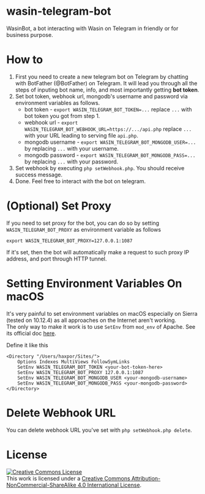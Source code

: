 # wasin-telegram-bot
WasinBot, a bot interacting with Wasin on Telegram in friendly or for business purpose.

# How to
1. First you need to create a new telegram bot on Telegram by chatting with BotFather (@BotFather) on Telegram. It will lead you through all the steps of inputing bot name, info, and most importantly getting **bot token**.
2. Set bot token, webhook url, mongodb's username and password via environment variables as follows.
   * bot token - `export WASIN_TELEGRAM_BOT_TOKEN=...` replace `...` with bot token you got from step 1.
   * webhook url - `export WASIN_TELEGRAM_BOT_WEBHOOK_URL=https://.../api.php` replace `...` with your URL leading to serving file `api.php`.
   * mongodb username - `export WASIN_TELEGRAM_BOT_MONGODB_USER=...` by replacing `...` with your username.
   * mongodb password - `export WASIN_TELEGRAM_BOT_MONGODB_PASS=...` by replacing `...` with your password.
3. Set webhook by executing `php setWebhook.php`. You should receive success message.
4. Done. Feel free to interact with the bot on telegram.

# (Optional) Set Proxy

If you need to set proxy for the bot, you can do so by setting `WASIN_TELEGRAM_BOT_PROXY` as environment variable as follows

`export WASIN_TELEGRAM_BOT_PROXY=127.0.0.1:1087`

If it's set, then the bot will automatically make a request to such proxy IP address, and port through HTTP tunnel.

# Setting Environment Variables On macOS

It's very painful to set environment variables on macOS especially on Sierra (tested on 10.12.4) as all approaches on the Internet aren't working.  
The only way to make it work is to use `SetEnv` from `mod_env` of Apache. See its official doc [here](http://httpd.apache.org/docs/current/mod/mod_env.html).

Define it like this

```
<Directory "/Users/haxpor/Sites/">
    Options Indexes MultiViews FollowSymLinks
    SetEnv WASIN_TELEGRAM_BOT_TOKEN <your-bot-token-here>
    SetEnv WASIN_TELEGRAM_BOT_PROXY 127.0.0.1:1087
    SetEnv WASIN_TELEGRAM_BOT_MONGODB_USER <your-mongodb-username>
    SetEnv WASIN_TELEGRAM_BOT_MONGODB_PASS <your-mongodb-password>
</Directory>
```

# Delete Webhook URL

You can delete webhook URL you've set with `php setWebhook.php delete`.

# License

[![Creative Commons License](https://i.creativecommons.org/l/by-nc-sa/4.0/88x31.png)](http://creativecommons.org/licenses/by-nc-sa/4.0/)  
This work is licensed under a [Creative Commons Attribution-NonCommercial-ShareAlike 4.0 International License](https://github.com/haxpor/wasin-telegram-bot/blob/master/LICENSE).